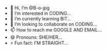 - 👋 Hi, I’m @B-o-jpg
- 👀 I’m interested in CODING...
- 🌱 I’m currently learning BIT...
- 💞️ I’m looking to collaborate on CODING...
- 📫 How to reach me GOOGLE AND EMAIL...
- 😄 Pronouns: SHE/HER...
- ⚡ Fun fact: I'M STRAIGHT...

<!---
B-o-jpg/B-o-jpg is a ✨ special ✨ repository because its `README.md` (this file) appears on your GitHub profile.
You can click the Preview link to take a look at your changes.
--->
